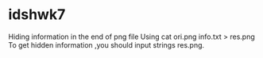 # idshwk7
Hiding information in the end of png file 
Using cat ori.png info.txt > res.png
To get hidden information ,you should input strings res.png.
